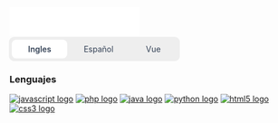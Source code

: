 <link src="css/styles.css" />
<img src="Images/svg/header_es.svg"></img>


<style>
  .radio-inputs {
    position: relative;
    display: flex;
    flex-wrap: wrap;
    border-radius: 0.5rem;
    background-color: #EEE;
    box-sizing: border-box;
    box-shadow: 0 0 0px 1px rgba(0, 0, 0, 0.06);
    padding: 0.25rem;
    width: 300px;
    font-size: 14px;
  }
  
  .radio-inputs .radio {
    flex: 1 1 auto;
    text-align: center;
  }
  
  .radio-inputs .radio input {
    display: none;
  }
  
  .radio-inputs .radio .name {
    display: flex;
    cursor: pointer;
    align-items: center;
    justify-content: center;
    border-radius: 0.5rem;
    border: none;
    padding: .5rem 0;
    color: rgba(51, 65, 85, 1);
    transition: all .15s ease-in-out;
  }
  
  .radio-inputs .radio input:checked + .name {
    background-color: #fff;
    font-weight: 600;
  }  
</style>   



<div class="radio-inputs">
  <label class="radio">
    <input type="radio" name="radio" checked="">
    <span class="name">Ingles</span>
  </label>
  <label class="radio">
    <input type="radio" name="radio">
    <span class="name">Español</span>
  </label>
      
  <label class="radio">
    <input type="radio" name="radio">
    <span class="name">Vue</span>
  </label>
</div>

### Lenguajes
<div align="left">  
<a href="https://www.javascript.com/" target="_blank" rel="noreferrer"><img src="https://cdn.jsdelivr.net/gh/devicons/devicon/icons/javascript/javascript-original.svg" height="40" width="50" alt="javascript logo"/></a>  
<a href="https://www.php.net/" target="_blank" rel="noreferrer"><img src="https://cdn.jsdelivr.net/gh/devicons/devicon/icons/php/php-original.svg" height="40" width="50" alt="php logo"  /></a>  
<a href="https://www.java.com/" target="_blank" rel="noreferrer"><img src="https://cdn.jsdelivr.net/gh/devicons/devicon/icons/java/java-original.svg" height="40" width="50" alt="java logo"  /></a>  
<a href="https://www.python.org/" target="_blank" rel="noreferrer"><img src="https://cdn.jsdelivr.net/gh/devicons/devicon/icons/python/python-original.svg" height="40" width="50" alt="python logo"  /></a> 
<a href="https://en.wikipedia.org/wiki/HTML5" target="_blank" rel="noreferrer"><img src="https://cdn.jsdelivr.net/gh/devicons/devicon/icons/html5/html5-original.svg" height="40" width="50" alt="html5 logo"  /></a>  
<a href="https://www.w3schools.com/css/" target="_blank" rel="noreferrer"><img src="https://cdn.jsdelivr.net/gh/devicons/devicon/icons/css3/css3-original.svg" height="40" width="50" alt="css3 logo"  /></a>  
</div>

###
